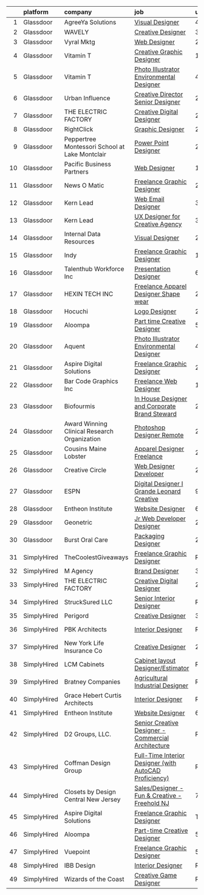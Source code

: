 

|    | platform    | company                                        | job                                                                                                                                                                                                                                                                                                                                                                                                                                                                                                                                                                                                                                                                                                                                                                                                                                                                                | update_time   | location                  |
|---:|:------------|:-----------------------------------------------|:-----------------------------------------------------------------------------------------------------------------------------------------------------------------------------------------------------------------------------------------------------------------------------------------------------------------------------------------------------------------------------------------------------------------------------------------------------------------------------------------------------------------------------------------------------------------------------------------------------------------------------------------------------------------------------------------------------------------------------------------------------------------------------------------------------------------------------------------------------------------------------------|:--------------|:--------------------------|
|  1 | Glassdoor   | AgreeYa Solutions                              | [Visual Designer](https://www.glassdoor.com/partner/jobListing.htm?pos=103&ao=1110586&s=58&guid=0000018354a46659b6ed9c138f14789a&src=GD_JOB_AD&t=SR&vt=w&ea=1&cs=1_aa1d448f&cb=1663572404177&jobListingId=1008139484093&cpc=AC285F3A3ECA6BB0&jrtk=3-0-1gdaa8pk8jiju801-1gdaa8pkokbm4800-8e20d8be5bc5e824--6NYlbfkN0Dwb_YIohz4zuU9-hizYTxpAJ9-qZQvsILXUPhgrrTAx2aTkX-g9zvZBk5TzOEmmnWaA-KmWkntyonPptqx3vYNCahz1yxzCCkBXCCKAEL6J7zcm0Qx7QqpT44fz16tIWZBiAGj-JzJPJkx3k6xq-I5-WW__V5atWVp8dzOtPv39G903QqaLl_SjhBQePRijnWcwK_tK58hUok68uUzQh-oEcOHi5dOWD0i941Lg6JoYUUZMLexCQIIzZ3wEYqJ6Z0s8HtL4ol3erjOr5RYx18TqeFGUc6XEmihz8hJ6k40ApQCB20XXfJLAYNkfdlYpbG7Lhbc_A1Y0FqoesYuwFUrq3flUfkCrPehqoK9WXNJzyhWvcIOzMxVllVw96V_D9hg99wXgt0iguxMQ1UeaufJykDOL77NxWJw58RdPAfAdC-nReApmZDG_mM5lDQ0dG1UL7LliBAfYwa36tMYGPPWg7EKAQMGW4WhLhocoIEgbzzPsP0Kvbp6)                                         | 4d            | Remote                    |
|  2 | Glassdoor   | WAVELY                                         | [Creative Designer](https://www.glassdoor.com/partner/jobListing.htm?pos=108&ao=1110586&s=58&guid=0000018354a46659b6ed9c138f14789a&src=GD_JOB_AD&t=SR&vt=w&ea=1&cs=1_c61defa3&cb=1663572404177&jobListingId=1008142625068&cpc=84DBBAA61F05C438&jrtk=3-0-1gdaa8pk8jiju801-1gdaa8pkokbm4800-737676f5c0154e20--6NYlbfkN0CFsUkZ6y3FSz-mlD6L7ejB8QaNpXOZA9zECJrBSE1jTBuhyi8Ho6Z4rULrzApPUifffnvidq19erh0reHKuG2LGc-PaRBg9_M0nqUEoXY92QLSLCyvHryPIiTvUUp5E52ygbl_J0t6Wlvg8176ui6xWQB72LXkP3TfZk74oz6EzRA-RHxjNBNckmwEB7dQDsWUur0ybr_nnex3JuiO8Xb7L0PqtstCHO5-GaTv7o4m4Vr6UNCmPtJMc89QxWqUZfwtUTWLti1D0zvfoJ-uQAOU8UvJWYZbEgCILpGozoi2S3Ob6Fot_3fIOrjI-R9if2FczcmJc6yyQcJ-cgqcmyYHe__qQzZISXeG9DG0MpERUFw-UyezR5k1aDJUjFyK8d3gLf8sRpo4oG1vlsrIbnfC3HUH4QBv1Oj--Bhw4XOqj0aa213PkUBlaT5-icx1WmJ_NocpoRA99GXgataS1kwAZtUrdXkTKQD8yQ7ahHRTwVlTdJvzHwCgxVFcqCDDsSo%3D)                         | 3d            | Palo Alto, CA             |
|  3 | Glassdoor   | Vyral Mktg                                     | [Web Designer](https://www.glassdoor.com/partner/jobListing.htm?pos=116&ao=1136043&s=58&guid=0000018354a46659b6ed9c138f14789a&src=GD_JOB_AD&t=SR&vt=w&ea=1&cs=1_4988e970&cb=1663572404178&jobListingId=1008145937577&jrtk=3-0-1gdaa8pk8jiju801-1gdaa8pkokbm4800-308c358c8b605be4-)                                                                                                                                                                                                                                                                                                                                                                                                                                                                                                                                                                                                 | 2d            | Remote                    |
|  4 | Glassdoor   | Vitamin T                                      | [Creative   Graphic Designer](https://www.glassdoor.com/partner/jobListing.htm?pos=110&ao=1110586&s=58&guid=0000018354a46659b6ed9c138f14789a&src=GD_JOB_AD&t=SR&vt=w&cs=1_8f27ef3e&cb=1663572404177&jobListingId=1008121107394&cpc=F41FEAB56D215062&jrtk=3-0-1gdaa8pk8jiju801-1gdaa8pkokbm4800-8f3444ffb8cfa060--6NYlbfkN0DMrcEu7yrtATojKJA7cEzGQ3FdRGWLh0CZQInL4ECGI6k5tN82kdM0OKoro5eXmjoVin0azV7kcw0Ral9B4JQpPsBdkxf1kUX_39uXpuRfCiZw-gRjwUkuT2BUx1SzqJexz5ORPnopOg7VgA7pW0irx5YEaSVCv_lAiyN20thhxkHbSgeSjsdlPB6gsOMAEcoLDtl8NVTY-jJmnTey37h_KfIvnuOKY2vk3iuaKHY3rXbgLJV9mcMIjbarQHw1eyfl4bw9n7Qu9riddyVVIi7vKeeIGUoTqW61x8xgI6mlm62j1tt3hdZYxDpDYgWS2JIReGvM4dckHUGcbinN-pSOkBCCgPswm_zM6VamN1y1KN9C83gN9449zyiMspHThVgfS0mpt7Q7yfJMEkEJuZzNEMTHivYsHiYGCvalYWwRN04PGPtAj48PuIWeZ2ZLL6A4ghIWcNY7sv7hHSR_dONOcnL4IiRt4OA%3D)                                                    | 12d           | Remote                    |
|  5 | Glassdoor   | Vitamin T                                      | [Photo Illustrator   Environmental Designer](https://www.glassdoor.com/partner/jobListing.htm?pos=114&ao=1110586&s=58&guid=0000018354a46659b6ed9c138f14789a&src=GD_JOB_AD&t=SR&vt=w&cs=1_79507f79&cb=1663572404178&jobListingId=1008140227186&cpc=F41FEAB56D215062&jrtk=3-0-1gdaa8pk8jiju801-1gdaa8pkokbm4800-42777e14dc838ac7--6NYlbfkN0DMrcEu7yrtATojKJA7cEzGQ3FdRGWLh0CZQInL4ECGI6k5tN82kdM0OKoro5eXmjoru7Ml-LdBgCWT7RVqghaEdmJ595VS3qAkYMjVkLq00zYQDHcYxl02xao_YJRJiGzSp8fQPDhBydiiRqZysuAVggFAf9Rp9SCC_CSDjwiKhLxkHMRRnv5KjyoLYqbV7fcGQQbw_mJGLv3Avp-zQJk8ynYaa03Ah0ezVBVxwMpEUd7jsu6oc9jN06e_cZ0X_3x2sVYL9DSRU8wM_UHWDa39JjHxffUaTms8ddJpAM6YgKLvBUaUmYAfIYnjidOgAjeePHdXMbGR7L1sxFoYGjFmgmGZN2kRhlrZSGS96ojgXrwa4az9V1X42WYnyU_kMpfrhQFWQlbWjxjUO7UZ6a_p8d7ilbeTVumRBM2E_amAXcZYYtO9sMqVEOjQ47_dE3UowI92OjwUbTwX7bO72wXmfnlXbzBhBHE%3D)                                     | 4d            | Remote                    |
|  6 | Glassdoor   | Urban Influence                                | [Creative Director   Senior Designer](https://www.glassdoor.com/partner/jobListing.htm?pos=128&ao=1136043&s=58&guid=0000018354a46659b6ed9c138f14789a&src=GD_JOB_AD&t=SR&vt=w&cs=1_02ba72cf&cb=1663572404179&jobListingId=1008145206872&jrtk=3-0-1gdaa8pk8jiju801-1gdaa8pkokbm4800-1a38974ddfdc52eb-)                                                                                                                                                                                                                                                                                                                                                                                                                                                                                                                                                                               | 2d            | Remote                    |
|  7 | Glassdoor   | THE ELECTRIC FACTORY                           | [Creative Digital Designer](https://www.glassdoor.com/partner/jobListing.htm?pos=123&ao=1136043&s=58&guid=0000018354a46659b6ed9c138f14789a&src=GD_JOB_AD&t=SR&vt=w&ea=1&cs=1_11c4d60b&cb=1663572404178&jobListingId=1008144985660&jrtk=3-0-1gdaa8pk8jiju801-1gdaa8pkokbm4800-7dfef28c35d46596-)                                                                                                                                                                                                                                                                                                                                                                                                                                                                                                                                                                                    | 2d            | San Juan, PR              |
|  8 | Glassdoor   | RightClick                                     | [Graphic Designer](https://www.glassdoor.com/partner/jobListing.htm?pos=112&ao=1110586&s=58&guid=0000018354a46659b6ed9c138f14789a&src=GD_JOB_AD&t=SR&vt=w&ea=1&cs=1_3ab6350e&cb=1663572404178&jobListingId=1008145262789&cpc=654405A9B1E0A9F5&jrtk=3-0-1gdaa8pk8jiju801-1gdaa8pkokbm4800-93059ff389ae0ff8--6NYlbfkN0DajVhKm2w0BSo5Ce7iaCIPhcmjO74NxyvRn83K4ImaS-OWasth6sL74r2J1xbLHbaii6JQJI_fbSXC9Kg4ZM9VQ7tPTmrtyE-rpOOZYOpB9cbDlNgJll18SRS1QxL3Dpu4FVxs0SA3a6wzCGOG_3ieM6Mah9ywR7M-SmoET5E0ujnGdd8BLm-aXU0PLQQ02Ry_lq7J6kr_GKPr5jIFxg5nIPp9uDDqcD8MzvG7T-h1pzEgejG7rJdSIoVR4mUpLpr9qeJERwG73U3_Qr3eieidlI6l1lY8huqLWHOWUyS4o1mLnarnPYYFueBKLBXu8q3GjKek2DxE0Y-YPKIFY08m1TIDIRaK4x1mRzstzIDEnoZekxfeMazDxTsNB8Qme2BkgadIQmTNsIPc5LzQw6rbi6PZRb12T2zGasdG1y_opB2F9yuKzFAVOXzi8hmfGVNrjF7YsGn83LQZBIThaBfia8t1Fi5u4shIF_DLpkxEursbvwKVtYjlcwd_glkuiYM%3D)                          | 2d            | Remote                    |
|  9 | Glassdoor   | Peppertree Montessori School at Lake Montclair | [Power Point Designer](https://www.glassdoor.com/partner/jobListing.htm?pos=120&ao=1136043&s=58&guid=0000018354a46659b6ed9c138f14789a&src=GD_JOB_AD&t=SR&vt=w&ea=1&cs=1_39f39557&cb=1663572404178&jobListingId=1008145098806&jrtk=3-0-1gdaa8pk8jiju801-1gdaa8pkokbm4800-f3676a605f158736-)                                                                                                                                                                                                                                                                                                                                                                                                                                                                                                                                                                                         | 2d            | Remote                    |
| 10 | Glassdoor   | Pacific Business Partners                      | [Web Designer](https://www.glassdoor.com/partner/jobListing.htm?pos=104&ao=1110586&s=58&guid=0000018354a46659b6ed9c138f14789a&src=GD_JOB_AD&t=SR&vt=w&ea=1&cs=1_4dd0f7e9&cb=1663572404176&jobListingId=1008146818388&cpc=4F748F1840550ABC&jrtk=3-0-1gdaa8pk8jiju801-1gdaa8pkokbm4800-ae3663ec3ef0b4ab--6NYlbfkN0CKZZT-j1sZJzhCXvqWzAMZAqFT2lD-XpWpl7tF0IiBTH9y5_6U3gZgvfKKRJLO6GfsULFWpTX9CoYE5_E-1ZmBvYRIbTWrjInhGHMZSBj-MIBqdS0q1c7_kftafRiXolGnMptMVAZpDiXxk7JwheS2IdKQM8iT_3bNIE7vG8ElXg3Ng6QRIauAdsZsTcHApfgcw-cOA_-TVkEkfYkH9XLmFwD33gEF9dAyqZQQBEJTVPv53so-LSnpkU-oy40XAY-GJVpnGqaVaG2ewKctwCVjMSDxdgCaz5u3nqgFh-mUIw0wETeHPQOhqHHy74wxlJXHNBpa1g3OaLGyCE52VWosifXF0tp9f4gfWS2zlVLbqW3bQbsKSoVVs3Y7AJzPzMOmg7wyMFJJBjS5rl7Ee4_pyLOZ94ukK0HDoeoV2wtBkzjLkARcOevuG1mcIEImYlI8TdiQFJ8sfns3MCK2l2dE9SPMCfL8qTmlDlXWY3Wuv3DU3cttAihIb5sQxscokEs%3D)                              | 1d            | Remote                    |
| 11 | Glassdoor   | News O Matic                                   | [Freelance Graphic Designer](https://www.glassdoor.com/partner/jobListing.htm?pos=106&ao=1110586&s=58&guid=0000018354a46659b6ed9c138f14789a&src=GD_JOB_AD&t=SR&vt=w&ea=1&cs=1_d82ba2e1&cb=1663572404177&jobListingId=1008145393857&cpc=AC285F3A3ECA6BB0&jrtk=3-0-1gdaa8pk8jiju801-1gdaa8pkokbm4800-fdadeb87cab68c3c--6NYlbfkN0AGHIC2U26fIwdMUMo-qToigyIwPxgSDmnER46IRi-LPA_yIblE4AkKlKAPbCupVGFtLZqOd448UgRkwfrgcJ94LwqzrjAm8WiJStqIU8Injr_y5kvIJlAtmfxcM2y4fuHWM5Y4OYNNde-fFqB4IG1aTx8BK_FGrRb0PJ5dzb6rpQI71TnV6uetCp52HH-5J_RrHeVOgRElY2sJdwFqFsesXjb-dUvfmhVFUjlTU7Yxj6Q2dyQMZM91sJNl825IxkBM3m0I0V-0OAkkp4oCYxXAVFmrbkE_U23WQ7v2ckHvWprR7SBVOTUEvmqLG1v-6jWt3umshYaaICBVHJWnFJSmJgXJhpn3Zyb3IZPXs45F2f40vdM3c5z5P5zR-ykOFPaU4wnCgaaMHiX-RqD_fpqInIoYaF5GHVhK5M8cFxwnYScl-kBGlyS689aiPeCLsiBohtT2_JIIWTymxwGkvrZLO61ZKqzcQ31XT2VTb8vl0sdQ9ZD7KwA5)                              | 2d            | Remote                    |
| 12 | Glassdoor   | Kern   Lead                                    | [Web   Email Designer](https://www.glassdoor.com/partner/jobListing.htm?pos=121&ao=1136043&s=58&guid=0000018354a46659b6ed9c138f14789a&src=GD_JOB_AD&t=SR&vt=w&ea=1&cs=1_baf3a455&cb=1663572404178&jobListingId=1008142291898&jrtk=3-0-1gdaa8pk8jiju801-1gdaa8pkokbm4800-9940dcab8e5ed085-)                                                                                                                                                                                                                                                                                                                                                                                                                                                                                                                                                                                         | 3d            | Remote                    |
| 13 | Glassdoor   | Kern   Lead                                    | [UX Designer for Creative Agency](https://www.glassdoor.com/partner/jobListing.htm?pos=118&ao=1136043&s=58&guid=0000018354a46659b6ed9c138f14789a&src=GD_JOB_AD&t=SR&vt=w&ea=1&cs=1_3d722206&cb=1663572404178&jobListingId=1008142273321&jrtk=3-0-1gdaa8pk8jiju801-1gdaa8pkokbm4800-5fd4f90308c228b6-)                                                                                                                                                                                                                                                                                                                                                                                                                                                                                                                                                                              | 3d            | Remote                    |
| 14 | Glassdoor   | Internal Data Resources                        | [Visual Designer](https://www.glassdoor.com/partner/jobListing.htm?pos=113&ao=1110586&s=58&guid=0000018354a46659b6ed9c138f14789a&src=GD_JOB_AD&t=SR&vt=w&ea=1&cs=1_cc5f5f5f&cb=1663572404178&jobListingId=1008144747742&cpc=AC285F3A3ECA6BB0&jrtk=3-0-1gdaa8pk8jiju801-1gdaa8pkokbm4800-4f85c4946241a77b--6NYlbfkN0D-IIHpRgNhhiguU_t6VlqfhfFf3-SclHiEW6RanCpGL8wFVSAuk-AYI9mZ-8RRobdSsNBjI_YL_T6vgtWjjpYnO6jHzn2yzDMqO9uVUSI6dTywGxEXfqAEn_gSOqvJuYR9q3m2dtMdRBfvhUYTDDt5uezfNUcst87bHAGPI7DBV0QruRXBh4TxhoB1bo671sHbpUvxZ8vTVbvn4FYoow9_oPOFkVpIAuftiH-U4G47v8yYV8rjG55K3a0PT5PLtUFeV_AyMQn1t4OSCTWOpzsEl41Hj_kOzHF1xmTx8WDoUxOo2NC_qup_RAgf1F-d74Vc9aJX1sVZJa_FNOEzxEj-OZxz9v72Wu2_tmkzDi5c_mEEggMEIj1bW2zLY1ukZraPLQPm3ItxylHrnPbfwaLWu-QFdeTE14ngGHsdbB5_KDRjrUFedUrtxLH8oUSW-CGU6FN7YUx3jez5XB5qGAL0T85-ZXByMApPslZkLewxRXJHZ0j8B8kgE6a3cXY8gE8%3D)                           | 2d            | Remote                    |
| 15 | Glassdoor   | Indy                                           | [Freelance Graphic Designer](https://www.glassdoor.com/partner/jobListing.htm?pos=129&ao=1136043&s=58&guid=0000018354a46659b6ed9c138f14789a&src=GD_JOB_AD&t=SR&vt=w&ea=1&cs=1_f670098b&cb=1663572404179&jobListingId=1008126044239&jrtk=3-0-1gdaa8pk8jiju801-1gdaa8pkokbm4800-8e21500441368e7c-)                                                                                                                                                                                                                                                                                                                                                                                                                                                                                                                                                                                   | 10d           | Remote                    |
| 16 | Glassdoor   | Talenthub Workforce  Inc                       | [Presentation Designer](https://www.glassdoor.com/partner/jobListing.htm?pos=115&ao=1110586&s=58&guid=0000018354a46659b6ed9c138f14789a&src=GD_JOB_AD&t=SR&vt=w&ea=1&cs=1_277fdc3c&cb=1663572404178&jobListingId=1008133870042&cpc=9908D8D4413DBB8A&jrtk=3-0-1gdaa8pk8jiju801-1gdaa8pkokbm4800-f06f0ab86d92e6ab--6NYlbfkN0DpwFV3tuw9vFlML3xauMsT_S9XsNg3VdZNHiuyFzGFEzXfSGkGfgeZuQmrRNOoRj252mLqHri0itIf68FvD0Cos3sX1nhUedQCzDRSGlFs--8KFgQWpEgsOErS4T3CBlTINY1Ygwrij_bPoCYBSzOLzslHUqA0JglBS4cMr5oydsK6sQmOuNIryRWumgJ1p2yLg9HcUogQ-r6rIG9pqg9hlhty_ZukkMAnIS7eJCdWd4Cldn3eDaG2XH7Y8e5xwMZCQpcqf5s_S9srk1LSyTc_-ju49r-vyAdrbN5kuvjnwZyRUT3mTkTjF0UbZCqkocUTYC7fhUJFazmdUFsx8DFjBdyS2Q4BNeoFqojgamvkOEIbWWl4dD5sFgYyeatUTB6TbLK2l-DSlLvJAKXw3XboAI1INhDKh31qcjyoWirtfiFujRkmTrUy8k6QZGGswj45o7YAPkrr4ZQGzfxIR4zAPcOF4_lT2PLpoA3Js1gzep3rF0D5J7RtH6ajL8dqnWGbHrgiY8DHIllo4uw2hfvj)   | 6d            | Remote                    |
| 17 | Glassdoor   | HEXIN TECH INC                                 | [Freelance Apparel Designer Shape wear](https://www.glassdoor.com/partner/jobListing.htm?pos=105&ao=1110586&s=58&guid=0000018354a46659b6ed9c138f14789a&src=GD_JOB_AD&t=SR&vt=w&ea=1&cs=1_3423de18&cb=1663572404177&jobListingId=1008145453203&cpc=0FE1F5EA2BC84A01&jrtk=3-0-1gdaa8pk8jiju801-1gdaa8pkokbm4800-afed00661dd11643--6NYlbfkN0Af7IH--f52cTUDwFMUanxXcd3NiV5wYJyzlyk1G5yREQF66bFL11wAZEBaCMi51Abq_WUX8XGslO5SPajcnd_2UakOvGUhm9Q9TjQNhN2wRbr9Kgsqlpp8TT_KrdsC5k_MYFuU9-4j2Ix4qJ0oohQ2AGWBMQPaDoM0xo5bZNo9Izgr8fYDs2ryO5shMNw9cjpOAZJjPhHvT2B-7q9gvyNGr10_lczu84dTTQRGBn5menjFdrphwKofU5OJn5K8zeWLYkWOTiaemycELGQGWe_r3I84lJ0qA40i_5GTEWIgPpn2Ra_er_sUuN0dqOGrRQoLjnoID4VyO_3wVzsnPOIS0Q5j_dcDGr_9-HhYfagl8AN9rKYXjO9OejB_xXayp17T3fB4s_-GcsQgsc8a5rTnQbfNv2yIhtOzkUtIIks3LktbViMA1yCzbl-DUYPekPPdO5ySQMj3rODqhzNilmk6aLkMz9la5AmJa5hcHpHvdAbw-EKRPkOrUwrH077hWoE%3D)     | 2d            | Remote                    |
| 18 | Glassdoor   | Hocuchi                                        | [Logo Designer](https://www.glassdoor.com/partner/jobListing.htm?pos=124&ao=1136043&s=58&guid=0000018354a46659b6ed9c138f14789a&src=GD_JOB_AD&t=SR&vt=w&ea=1&cs=1_0cab2d68&cb=1663572404179&jobListingId=1008147386254&jrtk=3-0-1gdaa8pk8jiju801-1gdaa8pkokbm4800-7fc6164bb9f436aa-)                                                                                                                                                                                                                                                                                                                                                                                                                                                                                                                                                                                                | 24h           | Remote                    |
| 19 | Glassdoor   | Aloompa                                        | [Part time Creative Designer](https://www.glassdoor.com/partner/jobListing.htm?pos=117&ao=1136043&s=58&guid=0000018354a46659b6ed9c138f14789a&src=GD_JOB_AD&t=SR&vt=w&ea=1&cs=1_f7e7f15f&cb=1663572404178&jobListingId=1008136852321&jrtk=3-0-1gdaa8pk8jiju801-1gdaa8pkokbm4800-32c289acc4cb5f11-)                                                                                                                                                                                                                                                                                                                                                                                                                                                                                                                                                                                  | 5d            | Remote                    |
| 20 | Glassdoor   | Aquent                                         | [Photo Illustrator   Environmental Designer](https://www.glassdoor.com/partner/jobListing.htm?pos=111&ao=1110586&s=58&guid=0000018354a46659b6ed9c138f14789a&src=GD_JOB_AD&t=SR&vt=w&cs=1_0a3221f9&cb=1663572404177&jobListingId=1008140344453&cpc=3BA4CE39D5B5DEF5&jrtk=3-0-1gdaa8pk8jiju801-1gdaa8pkokbm4800-f9626332884c9882--6NYlbfkN0DMrcEu7yrtATojKJA7cEzGQ3FdRGWLh0CZQInL4ECGI9gD0Wolx9R2EDT7B77c2cQvZ-LXclHitNErX6ZBowx9BFPuwDLvs7nhaSTrulmd-7n8QuKqwl7RyRl-Rvty9-M-l_6dVrt1XtB8bFCCNRsyv9hQckWNsdeJY8EboN5ceLb07te3KSW-gg_WbYaG3AudtHHdq4BRRMvacqNzpHlgSAmgAI-vCMHCjMILaBdggX8hZCROxtBH7cH1tQMoHYpzQVPB3g9ilDIrv4wYPgbGOfoHACvkyZO8PzIu6hX0S-WZI612j8WFpUCtf4oTFxzHT0u8TCsnwn4KyCOX2L32QjJbTpVuZw66lSujWaQ9Dz98pXeFRJJQL6d9hu6VEKXtuAnsrawM1lGJUi856P4PFQQ99TtKKM1ZTYWVPEge-xWdX8_f8dVKJP3jfc78X5VbQJjT1oqAifq0D546HEJE)                                                   | 4d            | Remote                    |
| 21 | Glassdoor   | Aspire Digital Solutions                       | [Freelance Graphic Designer](https://www.glassdoor.com/partner/jobListing.htm?pos=102&ao=1110586&s=58&guid=0000018354a46659b6ed9c138f14789a&src=GD_JOB_AD&t=SR&vt=w&ea=1&cs=1_f3c3279b&cb=1663572404176&jobListingId=1008147894034&cpc=5C70DC7FEE0D01B1&jrtk=3-0-1gdaa8pk8jiju801-1gdaa8pkokbm4800-6175f33c9458387f--6NYlbfkN0ACTeRvGRFS6hadW-07x_K1RnsIE8OdH4tufuZ5eRAiXiBMjpttGdYmRHwUIwYX8tVYV4Ffj1XwgHxXLX8ZdjkYMQRO9qWGshEggSecJTreSVeNDKuqhpbUN1mg213RfyuEcEE1C2oDDjL6MXaJDc7ltJgc_wZMDBQ90QfmO22vZGajHqoyCDScxmRI9qU07BDorR6Ntyzx1Zfv6X-BkgkEWdtZPeea1ijtazt41QqUxSk7bm2OF28fW68q8I5A00eL-RhIqv5b19FPFaWNHUBT3UCNpVkHXYlXCFkznt0nsbj3wX9s9sjWECJLxqenEqeR0oCurhMWZYrhYSv3s56lD5BzjGcfUEqO950kh7lWxxOWBGXIhdbTLp4Y_1jE9DCL9AUno3qWa9b-dfFSL5CebJaAiJT8JJuAXXXx9cYVuxPhtHxMFLx8pz3zLi-tELiSIed8bloimekrGVattO6lflKKB84RIJpb8fJDuKkuHVWiT2NyoR1JXYgnIkh9j8BP7-CmsHGH2Q%3D%3D)  | 24h           | Remote                    |
| 22 | Glassdoor   | Bar Code Graphics  Inc                         | [Freelance Web Designer](https://www.glassdoor.com/partner/jobListing.htm?pos=130&ao=1136043&s=58&guid=0000018354a46659b6ed9c138f14789a&src=GD_JOB_AD&t=SR&vt=w&ea=1&cs=1_b338d57e&cb=1663572404179&jobListingId=1008123756408&jrtk=3-0-1gdaa8pk8jiju801-1gdaa8pkokbm4800-451880a758f27fcb-)                                                                                                                                                                                                                                                                                                                                                                                                                                                                                                                                                                                       | 11d           | Remote                    |
| 23 | Glassdoor   | Biofourmis                                     | [In House Designer and Corporate Brand Steward](https://www.glassdoor.com/partner/jobListing.htm?pos=127&ao=1136043&s=58&guid=0000018354a46659b6ed9c138f14789a&src=GD_JOB_AD&t=SR&vt=w&ea=1&cs=1_56713011&cb=1663572404179&jobListingId=1008145224436&jrtk=3-0-1gdaa8pk8jiju801-1gdaa8pkokbm4800-2e476ff989e9cac6-)                                                                                                                                                                                                                                                                                                                                                                                                                                                                                                                                                                | 2d            | Boston, MA                |
| 24 | Glassdoor   | Award Winning Clinical Research Organization   | [Photoshop Designer   Remote](https://www.glassdoor.com/partner/jobListing.htm?pos=107&ao=1110586&s=58&guid=0000018354a46659b6ed9c138f14789a&src=GD_JOB_AD&t=SR&vt=w&ea=1&cs=1_3a719bec&cb=1663572404177&jobListingId=1008144475055&cpc=D69957E0862862E0&jrtk=3-0-1gdaa8pk8jiju801-1gdaa8pkokbm4800-408acba2c8c62e7a--6NYlbfkN0AFCFO55fpwWo6oa9JKI3JcI2oWVPcccBj9Y6s5O2226Dvh15T1RmiKUF6Bkk2Tk4Z7BPQqCa54-e064Id8IzH-IWzj5_pJAzwqp1oR83P9plMbnmddAKZul6IIHzOn2_DJQREza9zEew-mX-MVDNw2Oq34c8u_ibHHSjmigu81FZv_cOnB6PCrwTPxMudVulWeBRWlCDxQ4HsMMCrGvLM1wuN1_LQx2o8tlXj72vuZB41AFlIop0GIVebwszopBul1SNkLSYCizFA_Kz84aAa0P-gwj1JIbVpD4SbC9HcXAt2kanYEx70hIqmGcAxmX3r6Km1fQaT3KxrcQHPXUsra6amMp2n7LO3zyBOLlybXbBrUy0L14a8ebx-DVcQI2ljzKkkDRT96TonDK_Pmo1qBr8EziD1YmcOAcc21_DIvByIfyXD2IfYCf4pO0l7d1qLDy1iYRxjZBjdcd-7N2OCHjllmVE9rw3yXagBq-iAAj2w7FTmPa2BamS3dRXHtgxLcAClI5ZWOsw%3D%3D) | 2d            | Remote                    |
| 25 | Glassdoor   | Cousins Maine Lobster                          | [Apparel Designer   Freelance](https://www.glassdoor.com/partner/jobListing.htm?pos=101&ao=1110586&s=58&guid=0000018354a46659b6ed9c138f14789a&src=GD_JOB_AD&t=SR&vt=w&ea=1&cs=1_e16142bf&cb=1663572404176&jobListingId=1008145240446&cpc=C63BD00756FD6F58&jrtk=3-0-1gdaa8pk8jiju801-1gdaa8pkokbm4800-9cf5230a28b5d909--6NYlbfkN0Cqtv1xf7QQA5GN_G4_lpl4CpPyTzvOcjJ28bjTe699T84um-_MYvE0bsqTcsE9VTEeLts26e4wsIIZd4EilO5EmhgVIwoWziT6TCn5vcc0Up2hflBokyY0-ybHDyAm_NcVRu0cabTf3i9gRPnUsT53HpnIvsBnNL_9H33R7N2dD3C9AD9OJDnYlia8dGxwmgBxuYbClsTNtafsXBdzIGmHQlLjYlDXdVbLoLdDk7VUCH_CD_Tw2QoDC77JtSnFZNlQuTVqmvSM-wrIPa-bQPTYnNnIOSUP-GdldvM9sKNJRmAOcDc62UUu6J7ctQt90CTwxZgLZUsgsilXZ3p07Guk2UVDu0YWXPQ9uBx19cqCDlUOQGTCuV_ehuriDf3OP8feJmtde1F5VaE33rPbxjOQeyxxRuV523JpgBAriJWzzP0QcXZ3j63B4E3sW9qa2LrcnQw_fAhUZxIE9CBap9hN58TYfU56bUl6iIti85-nNuS8-cUmUgzg1Qb_liipGfk%3D)              | 2d            | Remote                    |
| 26 | Glassdoor   | Creative Circle                                | [Web Designer   Developer](https://www.glassdoor.com/partner/jobListing.htm?pos=109&ao=1110586&s=58&guid=0000018354a46659b6ed9c138f14789a&src=GD_JOB_AD&t=SR&vt=w&cs=1_7f6e6695&cb=1663572404177&jobListingId=1008144518073&cpc=7F6F94E2229B3AB5&jrtk=3-0-1gdaa8pk8jiju801-1gdaa8pkokbm4800-509f68923e5c071b--6NYlbfkN0BPwlZa85gbT4Q3XYQoU_uQn0Qmw9zd_9UNfmcwtqAVud1yvyq1Z4UAlx1bxhDUi3IylK4O56pvEW6nbq40hYO2z1Zqn6T_tUYXwOh7VB0bbJVVxeqDOCJla6Nk70emjPvRumMlH-6lYRvkogN5p-649NG-Yh8cwCHV7E95Ji0fYGaPOb9OjHEpaOH9BVuD79pbwdiDUQ49fp0PBc9UkO2GWAjaGYRVAl5_SwSl0Naft1RlZaFWzaW3v1YFkCzn6z4HS3jGVWCfGr8NFYcIS_W-AonUAnfSH4mRAykru-esZRJoaSju5bBP1v3MVdbiYr-FVt1oqd-ML2VjWIOZ8OldMa8wCagozYK4uvxqHgIT6uRPtZdQHGXdscotQovWQN3XrvLc5asRLVLmDw5R7eGU9AxVM9XJMQZNdjlsgFFmf58N_sI7tbd63_DRKZbpepmqi9e4jjPSpAGK9yFI1rI_FUDyyfWMO31Vd1r8Q2IUva4VKlbUpXD7QBylh8VdIvnNpmk1oXsznw%3D%3D)         | 2d            | Irving, TX                |
| 27 | Glassdoor   | ESPN                                           | [Digital Designer I  Grande   Leonard Creative](https://www.glassdoor.com/partner/jobListing.htm?pos=125&ao=1136043&s=58&guid=0000018354a46659b6ed9c138f14789a&src=GD_JOB_AD&t=SR&vt=w&cs=1_da278fd4&cb=1663572404179&jobListingId=1008128862536&jrtk=3-0-1gdaa8pk8jiju801-1gdaa8pkokbm4800-495a1a0267fe5dca-)                                                                                                                                                                                                                                                                                                                                                                                                                                                                                                                                                                     | 9d            | New York, NY              |
| 28 | Glassdoor   | Entheon Institute                              | [Website Designer](https://www.glassdoor.com/partner/jobListing.htm?pos=119&ao=1136043&s=58&guid=0000018354a46659b6ed9c138f14789a&src=GD_JOB_AD&t=SR&vt=w&ea=1&cs=1_d11ed849&cb=1663572404178&jobListingId=1008134287772&jrtk=3-0-1gdaa8pk8jiju801-1gdaa8pkokbm4800-09db80598038f95d-)                                                                                                                                                                                                                                                                                                                                                                                                                                                                                                                                                                                             | 6d            | Remote                    |
| 29 | Glassdoor   | Geonetric                                      | [Jr  Web Developer   Designer](https://www.glassdoor.com/partner/jobListing.htm?pos=126&ao=1136043&s=58&guid=0000018354a46659b6ed9c138f14789a&src=GD_JOB_AD&t=SR&vt=w&ea=1&cs=1_d73ae47e&cb=1663572404179&jobListingId=1008145076799&jrtk=3-0-1gdaa8pk8jiju801-1gdaa8pkokbm4800-baad3f8d762912bb-)                                                                                                                                                                                                                                                                                                                                                                                                                                                                                                                                                                                 | 2d            | Remote                    |
| 30 | Glassdoor   | Burst Oral Care                                | [Packaging Designer](https://www.glassdoor.com/partner/jobListing.htm?pos=122&ao=1136043&s=58&guid=0000018354a46659b6ed9c138f14789a&src=GD_JOB_AD&t=SR&vt=w&ea=1&cs=1_a5d9b72d&cb=1663572404178&jobListingId=1008145087802&jrtk=3-0-1gdaa8pk8jiju801-1gdaa8pkokbm4800-2a00ead75a6e16de-)                                                                                                                                                                                                                                                                                                                                                                                                                                                                                                                                                                                           | 2d            | Remote                    |
| 31 | SimplyHired | TheCoolestGiveaways                            | [Freelance Graphic Designer](https://www.simplyhired.com/job/RLeVriDFQ-0N3S_bXsJCIexmjRXoQ3XP0WH5-IiM4cMpTwLU6dm8JQ?q=creative+designer)                                                                                                                                                                                                                                                                                                                                                                                                                                                                                                                                                                                                                                                                                                                                           | Recently      | Remote                    |
| 32 | SimplyHired | M Agency                                       | [Brand Designer](https://www.simplyhired.com/job/OFsw3684IWzf3u-vbCAFtuTykmeFvzCu1zZAEBSx2MB8bEtRozAtzQ?q=creative+designer)                                                                                                                                                                                                                                                                                                                                                                                                                                                                                                                                                                                                                                                                                                                                                       | 3d            | Remote                    |
| 33 | SimplyHired | THE ELECTRIC FACTORY                           | [Creative Digital Designer](https://www.simplyhired.com/job/_qfg-2IA3Q13qOD6BwuDS0tMadC_Yfjxfb6im7NtaZyVtU3O2HtLDg?q=creative+designer)                                                                                                                                                                                                                                                                                                                                                                                                                                                                                                                                                                                                                                                                                                                                            | 2d            | San Juan, PR              |
| 34 | SimplyHired | StruckSured LLC                                | [Senior Interior Designer](https://www.simplyhired.com/job/xA4oXDNQAtjFEKZbHbKCohF2UYGnbPhbzc4KRtGgkJGmFgFsisxLlA?q=creative+designer)                                                                                                                                                                                                                                                                                                                                                                                                                                                                                                                                                                                                                                                                                                                                             | Recently      | Hood River, OR            |
| 35 | SimplyHired | Perigord                                       | [Creative Designer](https://www.simplyhired.com/job/s1e3o05Qu7K09wuyRpzC32lpC4WJgJ6sYQ5TShMR_RclCnIp1Rik6w?q=creative+designer)                                                                                                                                                                                                                                                                                                                                                                                                                                                                                                                                                                                                                                                                                                                                                    | 3d            | Branford, CT              |
| 36 | SimplyHired | PBK Architects                                 | [Interior Designer](https://www.simplyhired.com/job/VipHFgVojhWghdR_7TBjBrnCbVg8NnmPbNevT7QyTlB7lqM2DafqFw?q=creative+designer)                                                                                                                                                                                                                                                                                                                                                                                                                                                                                                                                                                                                                                                                                                                                                    | Recently      | San Antonio, TX           |
| 37 | SimplyHired | New York Life Insurance Co                     | [Creative Designer](https://www.simplyhired.com/job/iEHvAmjvQAVUMPx3IAR-te7JZlAbSbK8rHRNQ2iTmIF-lmcWvZdRIA?q=creative+designer)                                                                                                                                                                                                                                                                                                                                                                                                                                                                                                                                                                                                                                                                                                                                                    | 2d            | Pennsylvania              |
| 38 | SimplyHired | LCM Cabinets                                   | [Cabinet layout Designer/Estimator](https://www.simplyhired.com/job/DGSlfiUPWVOU_IlQXYWu3NE8c65_nAMngwGpdSuOIPTgYpGha4wvXw?q=creative+designer)                                                                                                                                                                                                                                                                                                                                                                                                                                                                                                                                                                                                                                                                                                                                    | Recently      | Monroe, WA                |
| 39 | SimplyHired | Bratney Companies                              | [Agricultural Industrial Designer](https://www.simplyhired.com/job/Mumz6KfYzwl0Qf-6YYgrNMk_LNtPebzQLCSf-QYmA_szeaNtgnq67Q?q=creative+designer)                                                                                                                                                                                                                                                                                                                                                                                                                                                                                                                                                                                                                                                                                                                                     | Recently      | Des Moines, IA            |
| 40 | SimplyHired | Grace Hebert Curtis Architects                 | [Interior Designer](https://www.simplyhired.com/job/P4uYYbTk44YufM37BPFLKpQnRPhgT-TJJnBVKOfPULdXvverRsfOJA?q=creative+designer)                                                                                                                                                                                                                                                                                                                                                                                                                                                                                                                                                                                                                                                                                                                                                    | Recently      | New Orleans, LA           |
| 41 | SimplyHired | Entheon Institute                              | [Website Designer](https://www.simplyhired.com/job/IXv9La8u15KyDFTltV0Gz-6QXdtRLbgHULpaJxB-WmRvczsgiFlO1Q?q=creative+designer)                                                                                                                                                                                                                                                                                                                                                                                                                                                                                                                                                                                                                                                                                                                                                     | 6d            | Remote                    |
| 42 | SimplyHired | D2 Groups, LLC.                                | [Senior Creative Designer - Commercial Architecture](https://www.simplyhired.com/job/Yzphuvu4v4KIeGAg97r-GC4K2aaGuq7WuIAfSSpOBYl9P_dmzDtnLw?q=creative+designer)                                                                                                                                                                                                                                                                                                                                                                                                                                                                                                                                                                                                                                                                                                                   | Recently      | King of Prussia, PA       |
| 43 | SimplyHired | Coffman Design Group                           | [Full-Time Interior Designer (with AutoCAD Proficiency)](https://www.simplyhired.com/job/Xx7hJsbn6OIObeoohRD70Y4VdH0y_sC279UDSdlsem1MGWNh8Uj_rg?q=creative+designer)                                                                                                                                                                                                                                                                                                                                                                                                                                                                                                                                                                                                                                                                                                               | Recently      | Naples, FL                |
| 44 | SimplyHired | Closets by Design Central New Jersey           | [Sales/Designer - Fun & Creative - Freehold NJ](https://www.simplyhired.com/job/9FMi7MxtR0hq4RYgw12CwrJha_NyXWw_g7jku62OyYJg7aKn1hB0ag?q=creative+designer)                                                                                                                                                                                                                                                                                                                                                                                                                                                                                                                                                                                                                                                                                                                        | 7d            | Freehold, NJ +3 locations |
| 45 | SimplyHired | Aspire Digital Solutions                       | [Freelance Graphic Designer](https://www.simplyhired.com/job/YqjcQb-4ybq78U5jz_CAvs46eb4CXmvHB_VwhDgWceLPVCNNlQsjyw?q=creative+designer)                                                                                                                                                                                                                                                                                                                                                                                                                                                                                                                                                                                                                                                                                                                                           | Today         | Remote                    |
| 46 | SimplyHired | Aloompa                                        | [Part-time Creative Designer](https://www.simplyhired.com/job/MN6xPCyxU4RJKHPj3DmOk2MumqYS0c-TIb0mUiQjigQ6k34qHrFevw?q=creative+designer)                                                                                                                                                                                                                                                                                                                                                                                                                                                                                                                                                                                                                                                                                                                                          | 5d            | Remote                    |
| 47 | SimplyHired | Vuepoint                                       | [Freelance Graphic Designer](https://www.simplyhired.com/job/LTDUZ92h_9BuJYhsx0MCIQBWaT6mYZiP9naF3-jRaULtTUqGi3a85Q?q=creative+designer)                                                                                                                                                                                                                                                                                                                                                                                                                                                                                                                                                                                                                                                                                                                                           | 5d            | Remote                    |
| 48 | SimplyHired | IBB Design                                     | [Interior Designer](https://www.simplyhired.com/job/Rdk5lj4vZ0N37avyB77ES0GnmiSA13eEZoH4yuSicvNQMvvSYOBSUA?q=creative+designer)                                                                                                                                                                                                                                                                                                                                                                                                                                                                                                                                                                                                                                                                                                                                                    | Recently      | Frisco, TX                |
| 49 | SimplyHired | Wizards of the Coast                           | [Creative Game Designer](https://www.simplyhired.com/job/3U5NPAcld9zZ3VOc-NItCD-NzNvgqaZqPjmcmGZRZsaeN5WygOP2eA?q=creative+designer)                                                                                                                                                                                                                                                                                                                                                                                                                                                                                                                                                                                                                                                                                                                                               | Recently      | Renton, WA                |